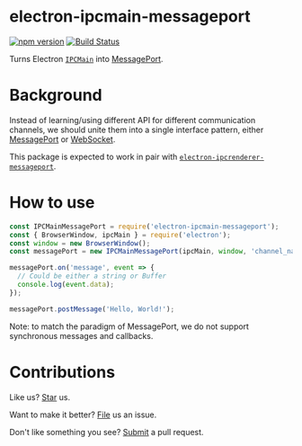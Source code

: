 # electron-ipcmain-messageport

[![npm version](https://badge.fury.io/js/electron-ipcmain-messageport.svg)](https://badge.fury.io/js/electron-ipcmain-messageport) [![Build Status](https://travis-ci.org/compulim/electron-ipcmain-messageport.svg?branch=master)](https://travis-ci.org/compulim/electron-ipcmain-messageport)

Turns Electron [`IPCMain`](https://github.com/electron/electron/blob/master/docs/api/ipc-main.md) into [MessagePort](https://developer.mozilla.org/en-US/docs/Web/API/MessagePort).

# Background

Instead of learning/using different API for different communication channels, we should unite them into a single interface pattern, either [MessagePort](https://developer.mozilla.org/en-US/docs/Web/API/MessagePort) or [WebSocket](https://developer.mozilla.org/en-US/docs/Web/API/WebSocket).

This package is expected to work in pair with [`electron-ipcrenderer-messageport`](https://npmjs.com/package/electron-ipcrenderer-messageport).

# How to use

```js
const IPCMainMessagePort = require('electron-ipcmain-messageport');
const { BrowserWindow, ipcMain } = require('electron');
const window = new BrowserWindow();
const messagePort = new IPCMainMessagePort(ipcMain, window, 'channel_name');

messagePort.on('message', event => {
  // Could be either a string or Buffer
  console.log(event.data);
});

messagePort.postMessage('Hello, World!');
```

Note: to match the paradigm of MessagePort, we do not support synchronous messages and callbacks.

# Contributions

Like us? [Star](https://github.com/compulim/electron-ipcmain-messageport/stargazers) us.

Want to make it better? [File](https://github.com/compulim/electron-ipcmain-messageport/issues) us an issue.

Don't like something you see? [Submit](https://github.com/compulim/electron-ipcmain-messageport/pulls) a pull request.
